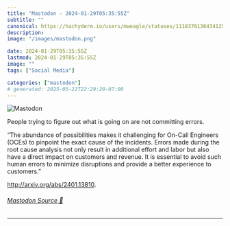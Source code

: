 ```yaml
---
title: "Mastodon - 2024-01-29T05:35:55Z"
subtitle: ""
canonical: https://hachyderm.io/users/mweagle/statuses/111837613643412572
description:
image: "/images/mastodon.png"

date: 2024-01-29T05:35:55Z
lastmod: 2024-01-29T05:35:55Z
image: ""
tags: ["Social Media"]

categories: ["mastodon"]
# generated: 2025-05-22T22:29:20-07:00
---
```

![Mastodon](/images/mastodon.png)

<p>People trying to figure out what is going on are not committing errors. </p><p>“The abundance of possibilities makes it challenging for On-Call Engineers (OCEs) to pinpoint the exact cause of the incidents. Errors made during the root cause analysis not only result in additional effort and labor but also have a direct impact on customers and revenue. It is essential to avoid such human errors to minimize disruptions and provide a better experience to customers.”</p><p><a href="http://arxiv.org/abs/2401.13810" target="_blank" rel="nofollow noopener noreferrer" translate="no"><span class="invisible">http://</span><span class="">arxiv.org/abs/2401.13810</span><span class="invisible"></span></a>.</p>


###### [Mastodon Source 🐘](https://hachyderm.io/@mweagle/111837613643412572)

___
